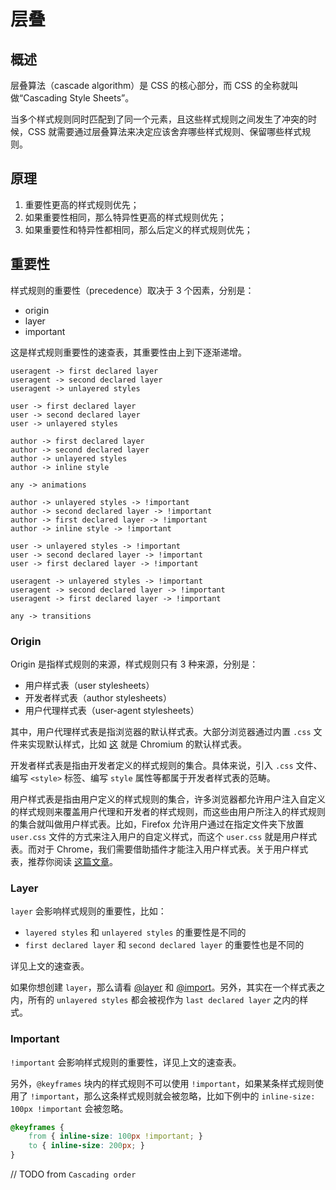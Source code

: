 # 层叠

## 概述

层叠算法（cascade algorithm）是 CSS 的核心部分，而 CSS 的全称就叫做“Cascading Style Sheets”。

当多个样式规则同时匹配到了同一个元素，且这些样式规则之间发生了冲突的时候，CSS 就需要通过层叠算法来决定应该舍弃哪些样式规则、保留哪些样式规则。

## 原理

1. 重要性更高的样式规则优先；
2. 如果重要性相同，那么特异性更高的样式规则优先；
3. 如果重要性和特异性都相同，那么后定义的样式规则优先；

## 重要性

样式规则的重要性（precedence）取决于 3 个因素，分别是：

- origin
- layer
- important

这是样式规则重要性的速查表，其重要性由上到下逐渐递增。

```
useragent -> first declared layer
useragent -> second declared layer
useragent -> unlayered styles

user -> first declared layer
user -> second declared layer
user -> unlayered styles

author -> first declared layer
author -> second declared layer
author -> unlayered styles
author -> inline style

any -> animations

author -> unlayered styles -> !important
author -> second declared layer -> !important
author -> first declared layer -> !important
author -> inline style -> !important

user -> unlayered styles -> !important
user -> second declared layer -> !important
user -> first declared layer -> !important

useragent -> unlayered styles -> !important
useragent -> second declared layer -> !important
useragent -> first declared layer -> !important

any -> transitions
```

### Origin

Origin 是指样式规则的来源，样式规则只有 3 种来源，分别是：

- 用户样式表（user stylesheets）
- 开发者样式表（author stylesheets）
- 用户代理样式表（user-agent stylesheets）

其中，用户代理样式表是指浏览器的默认样式表。大部分浏览器通过内置 `.css` 文件来实现默认样式，比如 [这](https://source.chromium.org/chromium/chromium/src/+/main:third_party/blink/renderer/core/html/resources/html.css) 就是 Chromium 的默认样式表。

开发者样式表是指由开发者定义的样式规则的集合。具体来说，引入 `.css` 文件、编写 `<style>` 标签、编写 `style` 属性等都属于开发者样式表的范畴。

用户样式表是指由用户定义的样式规则的集合，许多浏览器都允许用户注入自定义的样式规则来覆盖用户代理和开发者的样式规则，而这些由用户所注入的样式规则的集合就叫做用户样式表。比如，Firefox 允许用户通过在指定文件夹下放置 `user.css` 文件的方式来注入用户的自定义样式，而这个 `user.css` 就是用户样式表。而对于 Chrome，我们需要借助插件才能注入用户样式表。关于用户样式表，推荐你阅读 [这篇文章](https://www.thoughtco.com/user-style-sheet-3469931)。

### Layer

`layer` 会影响样式规则的重要性，比如：

- `layered styles` 和 `unlayered styles` 的重要性是不同的
- `first declared layer` 和 `second declared layer` 的重要性也是不同的

详见上文的速查表。

如果你想创建 `layer`，那么请看 [@layer](https://developer.mozilla.org/en-US/docs/Web/CSS/@layer) 和 [@import](https://developer.mozilla.org/en-US/docs/Web/CSS/@import)。另外，其实在一个样式表之内，所有的 `unlayered styles` 都会被视作为 `last declared layer` 之内的样式。

### Important

`!important` 会影响样式规则的重要性，详见上文的速查表。

另外，`@keyframes` 块内的样式规则不可以使用 `!important`，如果某条样式规则使用了 `!important`，那么这条样式规则就会被忽略，比如下例中的 `inline-size: 100px !important` 会被忽略。

```css
@keyframes {
    from { inline-size: 100px !important; }
    to { inline-size: 200px; }
}
```

// TODO from `Cascading order`

